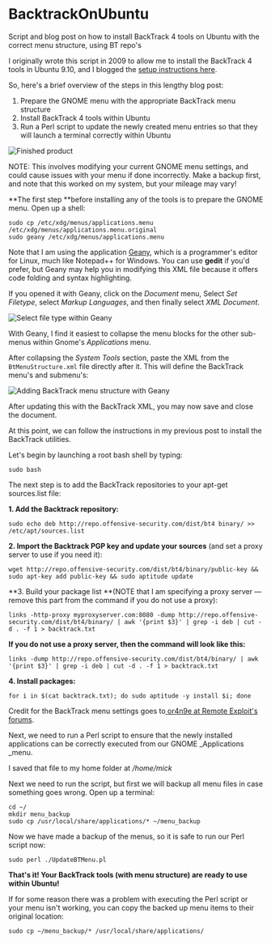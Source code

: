 # BacktrackOnUbuntu
Script and blog post on how to install BackTrack 4 tools on Ubuntu with the correct menu structure, using BT repo's

I originally wrote this script in 2009 to allow me to install the BackTrack 4 tools in Ubuntu 9.10, and I blogged the [setup instructions here](https://micksmix.wordpress.com/2009/11/20/getting-the-backtrack-menu-structure-and-tools-in-ubuntu/).


So, here's a brief overview of the steps in this lengthy blog post:

1. Prepare the GNOME menu with the appropriate BackTrack menu structure
2. Install BackTrack 4 tools within Ubuntu
3. Run a Perl script to update the newly created menu entries so that they will launch a terminal correctly within Ubuntu



![Finished product](https://micksmix.files.wordpress.com/2009/11/snapshot2.png "Finished product")

NOTE: This involves modifying your current GNOME menu settings, and could cause issues with your menu if done incorrectly. Make a backup first, and note that this worked on my system, but your mileage may vary!

**The first step **before installing any of the tools is to prepare the GNOME menu. Open up a shell:
    
    
    
    sudo cp /etc/xdg/menus/applications.menu /etc/xdg/menus/applications.menu.original
    sudo geany /etc/xdg/menus/applications.menu
    

Note that I am using the application [Geany][7], which is a programmer's editor for Linux, much like Notepad++ for Windows. You can use **gedit** if you'd prefer, but Geany may help you in modifying this XML file because it offers code folding and syntax highlighting.

If you opened it with Geany, click on the _Document_ menu, Select _Set Filetype_, select _Markup Languages_, and then finally select _XML Document_.

![Select file type within Geany][8]

With Geany, I find it easiest to collapse the menu blocks for the other sub-menus within Gnome's _Applications_ menu.

After collapsing the _System Tools_ section, paste the XML from the `BtMenuStructure.xml` file directly after it. This will define the BackTrack menu's and submenu's:

![Adding BackTrack menu structure with Geany][9]

After updating this with the BackTrack XML, you may now save and close the document.

At this point, we can follow the instructions in my previous post to install the BackTrack utilities.

Let's begin by launching a root bash shell by typing:
    
    
`sudo bash`
    

The next step is to add the BackTrack repositories to your apt-get sources.list file:

**1\. Add the Backtrack repository:**
    
`sudo echo deb http://repo.offensive-security.com/dist/bt4 binary/ >> /etc/apt/sources.list`
    

**2\. Import the Backtrack PGP key and update your sources** (and set a proxy server to use if you need it):
```export http_proxy="http://myproxyserver.com:8080"
wget http://repo.offensive-security.com/dist/bt4/binary/public-key && sudo apt-key add public-key && sudo aptitude update
```    

**3\. Build your package list **(NOTE that I am specifying a proxy server — remove this part from the command if you do not use a proxy):
    
`links -http-proxy myproxyserver.com:8080 -dump http://repo.offensive-security.com/dist/bt4/binary/ | awk '{print $3}' | grep -i deb | cut -d . -f 1 > backtrack.txt`
    

**If you do not use a proxy server, then the command will look like this:**
    
`links -dump http://repo.offensive-security.com/dist/bt4/binary/ | awk '{print $3}' | grep -i deb | cut -d . -f 1 > backtrack.txt`
    

**4\. Install packages:**
    
`for i in $(cat backtrack.txt); do sudo aptitude -y install $i; done`
    

Credit for the BackTrack menu settings goes to[ or4n9e at Remote Exploit's forums][11].

Next, we need to run a Perl script to ensure that the newly installed applications can be correctly executed from our GNOME _Applications _menu.


I saved that file to my home folder at _/home/mick_

Next we need to run the script, but first we will backup all menu files in case something goes wrong. Open up a terminal:
    
```
cd ~/
mkdir menu_backup
sudo cp /usr/local/share/applications/* ~/menu_backup
```
    

Now we have made a backup of the menus, so it is safe to run our Perl script now:
    
`sudo perl ./UpdateBTMenu.pl`
    

**That's it! Your BackTrack tools (with menu structure) are ready to use within Ubuntu!**

If for some reason there was a problem with executing the Perl script or your menu isn't working, you can copy the backed up menu items to their original location:
    
`sudo cp ~/menu_backup/* /usr/local/share/applications/`
    
[6]: https://micksmix.files.wordpress.com/2009/11/snapshot2.png?w=595 "BackTrack 4 Menu in Ubuntu!"
[7]: http://www.geany.org/
[8]: https://micksmix.files.wordpress.com/2009/11/geany2.png?w=595 "Select file type within Geany"
[9]: https://micksmix.files.wordpress.com/2009/11/geany3.png?w=595 "Adding BackTrack menu structure with Geany"
[10]: https://micksmix.wordpress.com/2009/11/14/backtrack-xml-menu/
[11]: http://forums.remote-exploit.org/bt4beta-howtos/23327-bt4beta-gnome-edition.html
